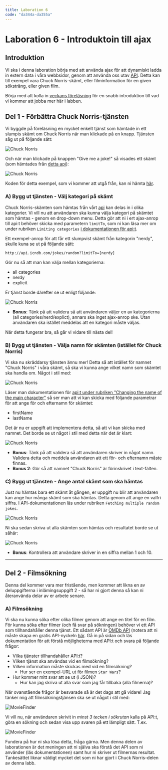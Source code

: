 ```yaml
---
title: Laboration 6
code: "da344a-da355a"
---
```


# Laboration 6 - Introduktoin till ajax

## Introduktion

Vi ska i denna laboration börja med att använda ajax för att dynamiskt ladda in extern data i våra webbsidor, genom att använda oss utav [API](https://en.wikipedia.org/wiki/Web_API). Detta kan till exempel vara Chuck Norris-skämt, eller filminformation för en given söksträng, eller given film.

Börja med att kolla in [veckans föreläsning](/courses/da344a-da355a/lectures/le8.html) för en snabb introduktion till vad vi kommer att jobba mer här i labben.

## Del 1 - Förbättra Chuck Norris-tjänsten

Vi byggde på föreläsning en mycket enkelt tjänst som hämtade in ett slumpis skämt om Chuck Norris när man klickade på en knapp. Tjänsten såg ut på följande sätt:

![Chuck Norris](8/cn1.jpg)

Och när man klickade på knappen "Give me a joke!" så visades ett skämt (som hämtades från [detta api](http://www.icndb.com/api/)):

![Chuck Norris](8/cn2.jpg)

Koden för detta exempel, som vi kommer att utgå från, kan ni hämta [här](/courses/da344a-da355a/lectures/le8.html).

### A) Bygg ut tjänsten - Välj kategori på skämt

Chuck Norris-skämten som hämtas från vårt [api](http://www.icndb.com/api/) kan delas in i olika kategorier. Vi vill nu att användaren ska kunna välja kategori på skämtet som hämtas - genom en drop-down menu. Detta gör att ni i ert ajax-anrop till api:t behöver skicka med parametern `limitTo`, som ni kan läsa mer om under rubriken `Limiting categories` [i dokumentationen för api:t](http://www.icndb.com/api/).

Ett exempel-anrop för att får ett slumpvist skämt från kategorin "nerdy", skulle kuna se ut på följande sätt:

```
http://api.icndb.com/jokes/random?limitTo=[nerdy]
```

Gör nu så att man kan välja mellan kategorierna:

- all categories
- nerdy
- explicit

Er tjänst borde därefter se ut enligt följande:

![Chuck Norris](8/cn3.jpg)

- **Bonus**: Tänk på att validera så att användaren väljer en av kategorierna (all categories/nerd/explict), annars ska inget ajax-anrop ske. Utan användaren ska istället meddelas att en kategori måste väljas.

När detta fungerar bra, så går vi vidare till nästa del!

### B) Bygg ut tjänsten - Välja namn för skämten (istället för Chuck Norris)

Vi ska nu skräddarsy tjänsten ännu mer! Detta så att istället för namnet "Chuck Norris" i våra skämt, så ska vi kunna ange vilket namn som skämtet ska handla om. Något i stil med:

![Chuck Norris](8/cn4.jpg)

Läser man dokumentationen för [api:t under rubriken "Changing the name of the main character"](http://www.icndb.com/api/) så ser man att vi kan skicka med följande parametrar för att ange för och efternamn för skämtet:

- firstName
- lastName

Det är nu er uppgift att implementera detta, så att vi kan skicka med namnet. Det borde se ut något i stil med detta när det är klart:

![Chuck Norris](8/cn5.jpg)

- **Bonus**: Tänk på att validera så att användaren skriver in något namn. Validera detta och meddela användaren att ett för- och efternamn måste finnas.
- **Bonus 2**: Gör så att namnet "Chuck Norris" är förinskrivet i text-fälten.

### C) Bygg ut tjänsten - Ange antal skämt som ska hämtas

Just nu hämtas bara ett skämt åt gången, er uppgift nu blir att användaren kan ange hur många skämt som ska hämtas. Detta genom att ange en valfri siffra. I API-dokumentationen läs under rubriken `Fetching multiple random jokes`.

![Chuck Norris](8/cn6.jpg)

Ni ska sedan skriva ut alla skämten som hämtas och resultatet borde se ut såhär:

![Chuck Norris](8/cn7.jpg)

- **Bonus**: Kontrollera att användare skriver in en siffra mellan 1 och 10.

---

## Del 2 - Filmsökning

Denna del kommer vara mer fristående, men kommer att likna en av deluppgifterna i inlämingsuppgift 2 - så har ni gjort denna så kan ni återanvända delar av er arbete senare.

### A) Filmsökning

Vi ska nu kunna söka efter olika filmer genom att ange en titel för en film. För kunna söka efter filmer (och få svar på sökningen) behöver vi ett API som tillhandahåller denna tjänst. Ett sådant API är [OMDb API](https://www.omdbapi.com/) (notera att ni måste skapa en gratis API-nyckeln [här](http://www.omdbapi.com/apikey.aspx). Gå in på sidan och läs dokumentation för att förstå möjligheterna med API:t och svara på följande frågor:

- Vilka tjänster tillhandahåller API:t?
- Vilken tjänst ska användas vid en filmsökning?
- Vilken information måste skickas med vid en filmsökning?
  - Hur ser en exempel-URL ut för filmen `Star Wars`?
- Hur kommer mitt svar att se ut (i JSON)?
  - Hur kan jag skriva ut alla svar som jag får tillbaka (alla filmerna)?

När ovanstående frågor är besvarade så är det dags att gå vidare! Jag tänker mig att filmsökningstjänsen ska se ut något i stil med:

![MovieFinder](8/mf1.jpg)

Vi vill nu, när användaren skrivit in *minst 3 tecken i sökrutan* kalla på API:t, göra en sökning och sedan visa upp svaren på ett lämpligt sätt. T.ex.

![MovieFinder](8/mf2.jpg)

Fundera på hur ni ska lösa detta, fråga gärna. Men denna delen av laborationen är det meningen att ni själva ska förstå det API som ni använder (läs dokumentationen) samt hur ni skriver ut filmernas resultat. Tankesättet liknar väldigt mycket det som ni har gjort i Chuck Norris-delen av denna labb.

